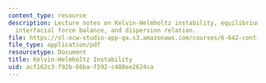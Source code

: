 ```yaml
---
content_type: resource
description: Lecture notes on Kelvin-Helmholtz instability, equilibrium, perturbations,
  interfacial force balance, and dispersion relation.
file: https://ol-ocw-studio-app-qa.s3.amazonaws.com/courses/6-642-continuum-electromechanics-fall-2008/acf162c3f92b66baf592c488ee2624ca_kelvin_helmholtz.pdf
file_type: application/pdf
resourcetype: Document
title: Kelvin-Helmholtz Instability
uid: acf162c3-f92b-66ba-f592-c488ee2624ca
---
```


